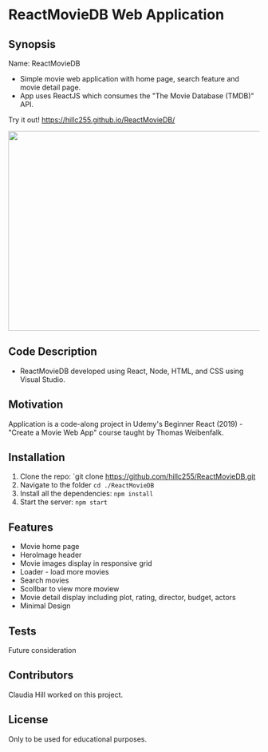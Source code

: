 #  ReactMovieDB Web Application

## Synopsis

Name:  ReactMovieDB

* Simple movie web application with home page, search feature and movie detail page.  
* App uses ReactJS which consumes the "The Movie Database (TMDB)" API. 

Try it out! 
<https://hillc255.github.io/ReactMovieDB/>


<p align="center">
 <kbd><img width="533" height="400" src="readme_assets/reactmoviedb.gif"></kbd>
</p>



## Code Description

* ReactMovieDB developed using React, Node, HTML, and CSS using Visual Studio.

## Motivation

Application is a code-along project in Udemy's Beginner React (2019) - "Create a Movie Web App" course taught by Thomas Weibenfalk.


## Installation

1. Clone the repo: `git clone https://github.com/hillc255/ReactMovieDB.git
2. Navigate to the folder `cd ./ReactMovieDB`
3. Install all the dependencies: `npm install`
4. Start the server: `npm start`


## Features

* Movie home page
* HeroImage header
* Movie images display in responsive grid
* Loader - load more movies
* Search movies
* Scollbar  to view more moview
* Movie detail display including plot, rating, director, budget, actors
* Minimal Design

## Tests

Future consideration

## Contributors

Claudia Hill worked on this project.

## License

Only to be used for educational purposes.

